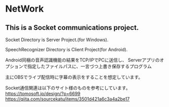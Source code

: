 # NetWork
## This is a Socket communications project.

Socket Directory is Server Project.(for Windows).

SpeechRecognizer Directory is Client Project(for Android).

Android同梱の音声認識機能の結果をTCP/IPでPCに送信し、
Serverアプリのオプションで指定したファイルパスに、一言づつ上書き保存するプログラム

主にOBSでライブ配信時に字幕の表示をすることを想定しています。


Socket通信関連は以下のサイト様のものを参考にしています。
https://tomosoft.jp/design/?p=6699
https://qiita.com/sourcekatu/items/3501d421a6c3a4a2be17
